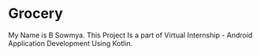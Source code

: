 # Grocery
My Name is B Sowmya. This Project Is a part of Virtual Internship - Android Application Development Using Kotlin.
